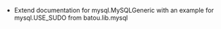 - Extend documentation for mysql.MySQLGeneric with an example for mysql.USE_SUDO
  from batou.lib.mysql
